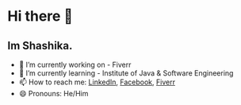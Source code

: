 # Hi there 👋

## Im Shashika.

- 🔭 I’m currently working on -  Fiverr
- 🌱 I’m currently learning -  Institute of Java & Software Engineering
- 📫 How to reach me: [LinkedIn](https://www.linkedin.com/in/shashikajay/),  [Facebook](fb.com/shashika.jayzzz), [Fiverr](https://www.fiverr.com/shashikajay?public_mode=true)
- 😄 Pronouns: He/Him
